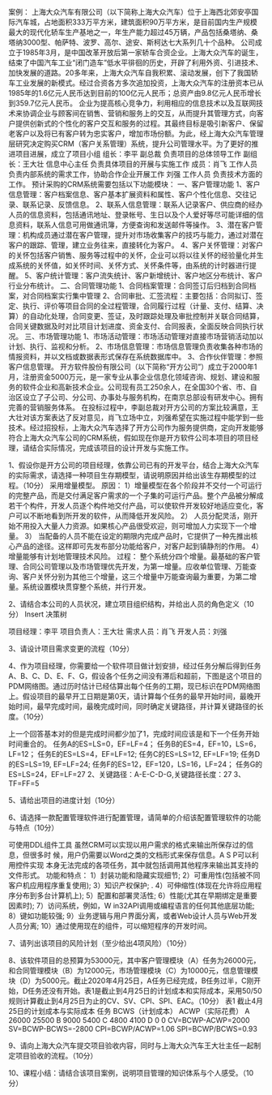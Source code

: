 案例：
上海大众汽车有限公司（以下简称上海大众汽车）位于上海西北郊安亭国际汽车城，占地面积333万平方米，建筑面积90万平方米，是目前国内生产规模最大的现代化轿车生产基地之一，年生产能力超过45万辆，产品包括桑塔纳、桑塔纳3000型、帕萨特、波罗、高尔、途安、斯柯达七大系列几十个品种。
公司成立于1985年3月，是中国改革开放后第一家轿车合资企业。上海大众汽车的诞生，结束了中国汽车工业“闭门造车”低水平徘徊的历史，开辟了利用外资、引进技术、加快发展的道路。20多年来，上海大众汽车自我积累、滚动发展，创下了我国轿车工业发展的新模式。经过合资各方多次追加投资，上海大众汽车的注册资本已从1985年的1.6亿元人民币达到目前的100亿元人民币；总资产由9.8亿元人民币增长到359.7亿元人民币。
企业为提高核心竞争力，利用相应的信息技术以及互联网技术来协调企业与顾客间在销售、营销和服务上的交互，从而提升其管理方式，向客户提供创新式的个性化的客户交互和服务的过程。其最终目标是吸引新客户、保留老客户以及将已有客户转为忠实客户，增加市场份额。为此，经上海大众汽车管理层研究决定购买CRM（客户关系管理）系统，提升公司管理水平。为了更好的推进项目进展，成立了项目小组
组长：李平 副总裁 负责项目的总体领导工作
副组长：王大壮 信息中心主任 负责具体项目的开展与实施工作
成员：肖飞 工作人员 负责内部系统的需求工作，协助合作企业开展工作
      刘强 工作人员 负责技术方面的工作。
预计采购的CRM系统需要包括以下功能模块：
一、客户管理功能
1、客户信息管理：客户档案信息、客户基本扩展资料和属性、客户个性化信息、交往记录、联系记录、反馈信息。
2、联系人信息管理：联系人记录客户、供应商的经办人员的信息资料，包括通讯地址、登录帐号、生日以及个人爱好等尽可能详细的信息资料，联系人信息可用做通讯簿，方便查询和发送邮件等操作。
3、潜在客户管理：机构成员通过潜在客户管理，提升对市场收集客户的技巧与能力，通过对潜在客户的跟踪、管理，建立业务往来，直接转化为客户。
4、客户关怀管理：对客户的关怀包括客户销售、服务等过程中的关怀，企业可以将以往关怀的经验量化并生成系统的关怀值，如关怀时间、关怀方式、关怀条件等，由系统的计时器进行提醒。
5、客户统计管理：客户流失统计、客户新增统计、客户地区分布统计、客户行业分布统计。
二、合同管理功能
1、合同档案管理：合同签订后归档到合同档案，对合同档案实行集中管理
2、合同审批、汇签流程：主要包括：合同拟订、签定、执行、评价等项目合同的全过程管理，合同履行过程（计量、支付、结算、决算）的自动化处理，合同变更、签证，及时跟踪处理及审批控制并关联合同结算，合同关键数据及时对比项目计划进度、资金支付、合同报表，全面反映合同执行状况。
三、市场管理功能
1、市场活动管理：市场活动管理对直接市场营销活动加以计划、执行、监视和分析。
2、市场信息管理：市场信息管理负责收集各种市场的情报资料，并以文档或数据表形式保存在系统数据库中。
3、合作伙伴管理：参照客户信息管理。
开方软件股份有限公司（以下简称“开方公司”）成立于2000年1月，注册资金5000万元，是一家专业从事企业信息化领域咨询、规划、建设和服务的软件企业和高新技术企业。公司现有员工250余人，在全国30个省、市、自治区设立了子公司、分公司、办事处与服务机构，在南京总部设有研发中心。拥有完善的营销服务体系。
在投标过程中，李副总裁对开方公司的方案比较满意，王大壮对该方案表达了反对意见，肖飞立场中立，刘强希望在实施过程中能学到一些技术。经过招投标，上海大众汽车选择了开方公司作为服务提供商，定向开发能够符合上海大众汽车公司的CRM系统，假如现在你是开方软件公司本项目的项目经理，请结合实际情况，完成该项目的设计开发与实施工作。

1、假设你是开方公司的项目经理，依靠公司已有的开发平台，结合上海大众汽车的实际需求，请选择一种项目生存期模型，请说明原因并给出该生存期模型的过程。（10分）
采用增量模型。
原因：
1）增量模型在各个阶段并不交付一个可运行的完整产品，而是交付满足客户需求的一个子集的可运行产品。整个产品被分解成若干个构件，开发人员逐个构件地交付产品，可以使软件开发较好地适应变化，客户可以不断地看到所开发的软件，从而降低开发风险。
2） 人员分配灵活，刚开始不用投入大量人力资源。如果核心产品很受欢迎，则可增加人力实现下一个增量。
3） 当配备的人员不能在设定的期限内完成产品时，它提供了一种先推出核心产品的途径。这样即可先发布部分功能给客户，对客户起到镇静剂的作用。
4） 增量能够有计划地管理技术风险。
过程：
整个系统分四个增量。最基础的客户管理、合同公司管理以及市场管理优先开发，为第一增量。应收单位管理、万能查询、客户关怀分别为其他三个增量，这三个增量中万能查询最为重要，为第二增量。系统设置模块贯穿整个系统，并行开发。

2、请结合本公司的人员状况，建立项目组织结构，并给出人员的角色定义（10分）
Insert  决策树

项目经理：李平
项目负责人：王大壮
需求人员：肖飞
开发人员：刘强












3、请设计项目需求变更的流程（10分）








4、作为项目经理，你需要给一个软件项目做计划安排，经过任务分解后得到任务A、B、C、D、E、F、G，假设各个任务之间没有滞后和超前，下图是这个项目的PDM网络图。通过历时估计已经估算出每个任务的工期，现已标识在PDM网络图上。假设项目的最早开工日期是第0天，请计算每个任务的最早开始时间，最晚开始时间，最早完成时间，最晚完成时间，同时确定关键路径，并计算关键路径的长度。（10分）




上一个回答基本对的但是完成时间都少加了1，完成时间应该是和下一个任务开始时间重合的。
任务A的ES=LS=0，EF=LF=4；
任务B的ES=4，EF=10，LS=6，LF=12；
任务E的ES=LS=4，EF=LF=12;
任务C的ES=LS=12, EF=LF=19;
任务D的ES=LS=19, EF=LF=24;
任务F的ES=12，EF=120，LS=16，LF=24；
任务G的ES=LS=24，EF=LF=27
2、关键路径：A-E-C-D-G,关键路径长度：27
3、TF=FF=5


















5、请给出项目的进度计划（10分）









6、请选择一款配置管理软件进行配置管理，请简单的介绍该配置管理软件的功能与特点（10分）

可使用DDL组件工具
虽然CRM可以实现以用户需求的格式来输出所保存过的信息，但很多时
候，用户仍需要以Word之类的文档形式来保存信息。A S P可以利用控件实现
本身无法完成的各项任务，其中就包括调用其他程序来输出其支持的文件形式。
功能和特点：
1）封装功能和隐藏实现细节;
2）可重用性(包括被不同客户机应用程序重复使用);
3）知识产权保护; .
4）可伸缩性(体现在允许将应用程序分布到多台计算机上);
5）配置和部署灵活性;
6）性能(尤其在早期绑定是重要因素时);
7）访问系统，例如，W in32API调用或编程语言的任何其他底层功能;
8）键如功能较强;
9）业务逻辑与用户界面分离，或者Web设计人员与Web开发人员分离;
10）通过使用现在的组件，可以缩短程序的开发时间。





7、请列出该项目的风险计划（至少给出4项风险）（10分）











8、该软件项目的总预算为53000元，其中客户管理模块（A）任务为26000元，和合同管理模块（B）为12000元，市场管理模块（C）为10000元，信息管理模块（D）为5000元。截止2020年4月25日，A任务已经完成，B任务过半，C刚开始，D任务还没有开始。表1是截止到4月25日的计划成本和实际成本，采用50/50规则计算截止到4月25日为止的CV、SV、CPI、SPI、EAC。（10分）
表1 截止4月25日的计划成本与实际成本
任务	BCWS（计划成本）	ACWP（实际花费）
A	26000	25500
B	9000	5400
C	4800	4100
D	0	0
CV=BCWP-ACWP=2000
SV=BCWP-BCWS=-2800
CPI=BCWP/ACWP=1.06
SPI=BCWP/BCWS=0.93















9、请向上海大众汽车提交项目验收内容，同时与上海大众汽车王大壮主任一起制定项目验收的流程。（10分）














10、课程小结：请结合该项目案例，说明项目管理的知识体系与个人感受。（10分）
